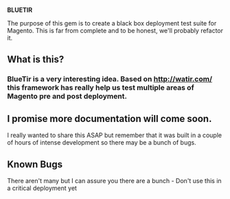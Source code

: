 **BLUETIR**

The purpose of this gem is to create a black box deployment test suite for Magento.
This is far from complete and to be honest, we'll probably refactor it.

## What is this?

### BlueTir is a very interesting idea. Based on <http://watir.com/> this framework has really help us test multiple areas of Magento pre and post deployment.

## I promise more documentation will come soon. 

I really wanted to share this ASAP but remember that it was built in a couple of hours of intense development so there may be a bunch of bugs.

## Known Bugs

There aren't many but I can assure you there are a bunch - Don't use this in a critical deployment yet
